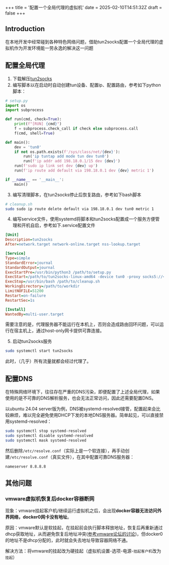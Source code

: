 +++
title = '配置一个全局代理的虚拟机'
date = 2025-02-10T14:51:32Z
draft = false
+++

## Introduction
在本地开发中经常碰到各种特色网络问题，借助tun2socks配置一个全局代理的虚拟机作为开发环境能一劳永逸的解决这一问题

## 配置全局代理
1. 下载解压[tun2socks](https://github.com/xjasonlyu/tun2socks)
2. 编写脚本以在启动时自动创建tun设备、配置ip、配置路由，参考如下python脚本：
```python
# setup.py
import os
import subprocess

def run(cmd, check=True):
    print(f"[RUN] {cmd}")
    f = subprocess.check_call if check else subprocess.call
    f(cmd, shell=True)

def main():
    dev = 'tun0'
    if not os.path.exists(f'/sys/class/net/{dev}'):
        run('ip tuntap add mode tun dev tun0')
        run(f'ip addr add 198.18.0.1/15 dev {dev}')
    run(f'sudo ip link set dev {dev} up')
    run(f'ip route add default via 198.18.0.1 dev {dev} metric 1')

if __name__ == '__main__':
    main()
```
3. 编写清理脚本，在tun2socks停止后恢复路由，参考如下bash脚本
```bash
# cleanup.sh
sudo sudo ip route delete default via 198.18.0.1 dev tun0 metric 1
```
4. 编写service文件，使用systemd将脚本和tun2socks配置成一个服务方便管理和开机自启，参考如下.service配置文件
```ini
[Unit]
Description=tun2socks
After=network.target network-online.target nss-lookup.target

[Service]
Type=simple  
StandardError=journal     
StandardOutput=journal
ExecStartPre=/usr/bin/python3 /path/to/setup.py
ExecStart=/path/to/tun2socks-linux-amd64 -device tun0 -proxy socks5://<proxy_ip>:<port> -interface <物理网卡>
ExecStop=/usr/bin/bash /path/to/cleanup.sh
WorkingDirectory=/path/to/workdir
LimitNOFILE=51200
Restart=on-failure
RestartSec=1s

[Install]
WantedBy=multi-user.target 
```

需要注意的是，代理服务器不能运行在本机上，否则会造成路由回环问题，可以运行在宿主机上，通过host-only网卡提供可靠连接。

5. 启动tun2socks服务
```bash
sudo systemctl start tun2socks
```

此时，（几乎）所有流量就都会经过代理了。

## 配置DNS
在特殊网络环境下，往往存在严重的DNS污染，即便配置了上述全局代理，如果使用的是不可靠的DNS解析服务，也会无法正常访问，因此还需要配置DNS。

以ubuntu 24.04 server版为例，DNS被systemd-resolved接管，配置起来会比较麻烦，难以完全避免使用DHCP下发的本地DNS服务器。简单起见，可以直接禁用systemd-resolved：
```bash
sudo systemctl stop systemd-resolved
sudo systemctl disable systemd-resolved
sudo systemctl mask systemd-resolved
```

然后删除`/etc/resolve.conf`（实际上是一个软连接），再手动创建`/etc/resolve.conf`（真实文件），在其中配置可靠DNS服务器：
```text
nameserver 8.8.8.8
```
## 其他问题
### vmware虚拟机恢复后docker容器断网
现象：vmware挂起客户机/继续运行虚拟机之后，会出现**docker容器无法访问外界网络，docker0网卡没有地址**。

原因：vmware默认是软挂起，在挂起前会执行脚本释放地址，恢复后再重新通过dhcp获取地址，从而避免恢复后地址冲突([参考vmware论坛的讨论](https://community.broadcom.com/vmware-cloud-foundation/communities/community-home/digestviewer/viewthread?MessageKey=119af62b-d410-4dde-9b0d-fd84f352b95c&CommunityKey=fb707ac3-9412-4fad-b7af-018f5da56d9f#bm119af62b-d410-4dde-9b0d-fd84f352b95c))，但docker0的地址不是dhcp分配的，此时就会失去地址导致容器网络不通。

解决方法：将vmware的挂起改为硬挂起（虚拟机设置-选项-电源-`挂起客户机`改为`挂起`）